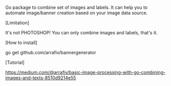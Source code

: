 Go package to combine set of images and labels. It can help you to automate image/banner creation based on your image data source.

[Limitation]

It's not PHOTOSHOP! You can only combine images and labels, that's it.

[How to install]

go get github.com/arrafiv/bannergenerator

[Tutorial]

https://medium.com/@arrafiv/basic-image-processing-with-go-combining-images-and-texts-8510d9214e55
